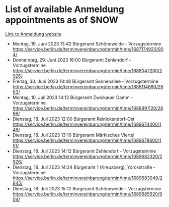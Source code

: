 # List of available Anmeldung appointments as of $NOW
[Link to Anmeldung website](https://service.berlin.de/terminvereinbarung/termin/tag.php?termin=1&anliegen[]=120686&dienstleisterlist=122210,122217,327316,122219,327312,122227,327314,122231,327346,122243,327348,122254,122252,329742,122260,329745,122262,329748,122271,327278,122273,327274,122277,327276,330436,122280,327294,122282,327290,122284,327292,122291,327270,122285,327266,122286,327264,122296,327268,150230,329760,122297,327286,122294,327284,122312,329763,122314,329775,122304,327330,122311,327334,122309,327332,317869,122281,327352,122279,329772,122283,122276,327324,122274,327326,122267,329766,122246,327318,122251,327320,122257,327322,122208,327298,122226,327300&herkunft=http%3A%2F%2Fservice.berlin.de%2Fdienstleistung%2F120686%2F)
- Montag, 19. Juni 2023 13:42 Bürgeramt Schöneweide - Vorzugstermine https://service.berlin.de/terminvereinbarung/termin/time/1687174920/904/
- Donnerstag, 29. Juni 2023 16:00 Bürgeramt Zehlendorf - Vorzugstermine https://service.berlin.de/terminvereinbarung/termin/time/1688047200/2926/
- Freitag, 30. Juni 2023 10:48 Bürgeramt Sonnenallee - Vorzugstermine https://service.berlin.de/terminvereinbarung/termin/time/1688114880/2863/
- Montag, 10. Juli 2023 14:12 Bürgeramt Zwickauer Damm - Vorzugstermine https://service.berlin.de/terminvereinbarung/termin/time/1688991120/2866/
- Dienstag, 18. Juli 2023 12:00 Bürgeramt Reinickendorf-Ost https://service.berlin.de/terminvereinbarung/termin/time/1689674400/149/
- Dienstag, 18. Juli 2023 13:10 Bürgeramt Märkisches Viertel https://service.berlin.de/terminvereinbarung/termin/time/1689678600/151/
- Dienstag, 18. Juli 2023 14:12 Bürgeramt Zehlendorf - Vorzugstermine https://service.berlin.de/terminvereinbarung/termin/time/1689682320/2926/
- Dienstag, 18. Juli 2023 14:24 Bürgeramt 1 (Kreuzberg), Yorckstraße - Vorzugstermine https://service.berlin.de/terminvereinbarung/termin/time/1689683040/2845/
- Dienstag, 18. Juli 2023 15:12 Bürgeramt Schöneweide - Vorzugstermine https://service.berlin.de/terminvereinbarung/termin/time/1689685920/904/
